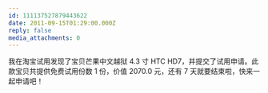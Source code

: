 ```yaml
---
id: 111137527879443622
date: 2011-09-15T01:29:00.000Z
reply: false
media_attachments: 0
---
```


我在淘宝试用发现了宝贝芒果中文越狱 4.3 寸 HTC HD7，并提交了试用申请。此款宝贝共提供免费试用份数 1 份，价值 2070.0 元，还有 7 天就要结束啦，快来一起申请吧！​​​​

